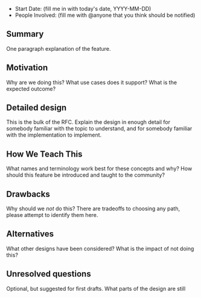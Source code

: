 - Start Date: (fill me in with today's date, YYYY-MM-DD)
- People Involved: (fill me with @anyone that you think should be notified)

## Summary

One paragraph explanation of the feature.

## Motivation

Why are we doing this? What use cases does it support? What is the expected outcome?

## Detailed design

This is the bulk of the RFC. Explain the design in enough detail for somebody familiar with the topic to understand, and for somebody familiar with the implementation to implement.

## How We Teach This

What names and terminology work best for these concepts and why?
How should this feature be introduced and taught to the community?

## Drawbacks

Why should we *not* do this? There are tradeoffs to choosing any path, please attempt to identify them here.

## Alternatives

What other designs have been considered? What is the impact of not doing this?

## Unresolved questions

Optional, but suggested for first drafts. What parts of the design are still
